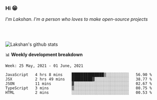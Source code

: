 ### Hi 😁

*I'm Lakshan. I'm a person who loves to make open-source projects*


<br/><br/>

![Lakshan's github stats](https://github-readme-stats.vercel.app/api?username=sandaruwan98&show_icons=true&theme=prussian )<br/>



📊 **Weekly development breakdown**
<!--START_SECTION:waka-->
```text
Week: 25 May, 2021 - 01 June, 2021

JavaScript   4 hrs 8 mins    ██████████████▒░░░░░░░░░░   56.90 % 
JSX          2 hrs 49 mins   █████████▓░░░░░░░░░░░░░░░   38.77 % 
JSON         11 mins         ▓░░░░░░░░░░░░░░░░░░░░░░░░   02.67 % 
TypeScript   3 mins          ▒░░░░░░░░░░░░░░░░░░░░░░░░   00.75 % 
HTML         2 mins          ░░░░░░░░░░░░░░░░░░░░░░░░░   00.53 % 
```
<!--END_SECTION:waka-->

